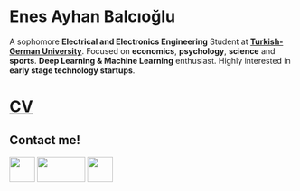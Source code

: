 
# Enes Ayhan Balcıoğlu
A sophomore **Electrical and Electronics Engineering** Student at [**Turkish-German University**](http://www.tau.edu.tr/de). Focused on **economics**, **psychology**, **science** and **sports**. **Deep Learning & Machine Learning** enthusiast. Highly interested in **early stage technology startups**.

# [CV](https://enesbalcioglu.github.io/CV/)


## Contact me!

[<img src="https://cdn-icons-png.flaticon.com/512/174/174857.png" width="45" height="45" >](https://www.linkedin.com/in/enesbalcioglu/) [<img src="https://logos-world.net/wp-content/uploads/2021/02/Outlook-Emblem.png" width="85" height="45" >](mailto:balciogluenes@hotmail.com) [<img src="https://cdn-icons-png.flaticon.com/512/281/281769.png" width="45" height="45" >](mailto:balciogluenes1@gmail.com) 

